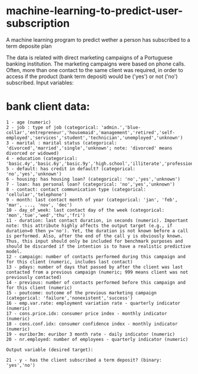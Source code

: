 # machine-learning-to-predict-user-subscription
A machine learning program to predict wether a person has subscribed to a term deposite plan

The data is related with direct marketing campaigns of a Portuguese banking institution. The marketing campaigns were based on phone calls. Often, more than one contact to the same client was required, in order to access if the product (bank term deposit) would be ('yes') or not ('no') subscribed. 
Input variables:

# bank client data:

    1 - age (numeric)
    2 - job : type of job (categorical: 'admin.','blue-collar','entrepreneur','housemaid','management','retired','self-employed','services','student','technician','unemployed','unknown')
    3 - marital : marital status (categorical: 'divorced','married','single','unknown'; note: 'divorced' means divorced or widowed)
    4 - education (categorical: 'basic.4y','basic.6y','basic.9y','high.school','illiterate','professional.course','university.degree','unknown')
    5 - default: has credit in default? (categorical: 'no','yes','unknown')
    6 - housing: has housing loan? (categorical: 'no','yes','unknown')
    7 - loan: has personal loan? (categorical: 'no','yes','unknown')
    8 - contact: contact communication type (categorical: 'cellular','telephone') 
    9 - month: last contact month of year (categorical: 'jan', 'feb', 'mar', ..., 'nov', 'dec')
    10 - day_of_week: last contact day of the week (categorical: 'mon','tue','wed','thu','fri')
    11 - duration: last contact duration, in seconds (numeric). Important note: this attribute highly affects the output target (e.g., if duration=0 then y='no'). Yet, the duration is not known before a call is performed. Also, after the end of the call y is obviously known. Thus, this input should only be included for benchmark purposes and should be discarded if the intention is to have a realistic predictive model.
    12 - campaign: number of contacts performed during this campaign and for this client (numeric, includes last contact)
    13 - pdays: number of days that passed by after the client was last contacted from a previous campaign (numeric; 999 means client was not previously contacted)
    14 - previous: number of contacts performed before this campaign and for this client (numeric)
    15 - poutcome: outcome of the previous marketing campaign (categorical: 'failure','nonexistent','success')
    16 - emp.var.rate: employment variation rate - quarterly indicator (numeric)
    17 - cons.price.idx: consumer price index - monthly indicator (numeric) 
    18 - cons.conf.idx: consumer confidence index - monthly indicator (numeric) 
    19 - euribor3m: euribor 3 month rate - daily indicator (numeric)
    20 - nr.employed: number of employees - quarterly indicator (numeric)

    Output variable (desired target):

    21 - y - has the client subscribed a term deposit? (binary: 'yes','no')

